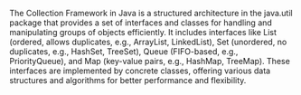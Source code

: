 The Collection Framework in Java is a structured architecture in the java.util package that provides a set of interfaces and classes for handling and manipulating groups of objects efficiently. It includes interfaces like List (ordered, allows duplicates, e.g., ArrayList, LinkedList), Set (unordered, no duplicates, e.g., HashSet, TreeSet), Queue (FIFO-based, e.g., PriorityQueue), and Map (key-value pairs, e.g., HashMap, TreeMap). These interfaces are implemented by concrete classes, offering various data structures and algorithms for better performance and flexibility.
